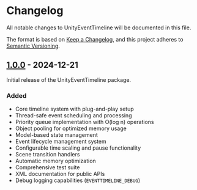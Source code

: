 # Changelog

All notable changes to UnityEventTimeline will be documented in this file.

The format is based on [Keep a Changelog](https://keepachangelog.com/en/1.0.0/),
and this project adheres to [Semantic Versioning](https://semver.org/spec/v2.0.0.html).

## [1.0.0] - 2024-12-21

Initial release of the UnityEventTimeline package.

### Added
- Core timeline system with plug-and-play setup
- Thread-safe event scheduling and processing
- Priority queue implementation with O(log n) operations
- Object pooling for optimized memory usage
- Model-based state management
- Event lifecycle management system
- Configurable time scaling and pause functionality
- Scene transition handlers
- Automatic memory optimization
- Comprehensive test suite
- XML documentation for public APIs
- Debug logging capabilities (`EVENTTIMELINE_DEBUG`)

[1.0.0]: https://github.com/ahmedkamalio/UnityEventTimeline/releases/tag/v1.0.0
